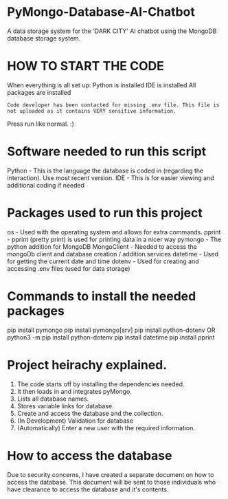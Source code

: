 # PyMongo-Database-AI-Chatbot
A data storage system for the 'DARK CITY' AI chatbot using the MongoDB database storage system.

# HOW TO START THE CODE

When everything is all set up:
	Python is installed
	IDE is installed
	All packages are installed
	
	Code developer has been contacted for missing .env file. This file is not uploaded as it contains VERY sensitive information.
  
  Press run like normal. :)

# Software needed to run this script

Python - This is the language the database is coded in (regarding the interaction). Use most recent version.
IDE - This is for easier viewing and additional coding if needed

# Packages used to run this project

os - Used with the operating system and allows for extra commands.
pprint - pprint (pretty print) is used for printing data in a nicer way
pymongo - The python addition for MongoDB
MongoClient - Needed to access the mongoDb client and database creation / addition services
datetime - Used for getting the current date and time
dotenv - Used for creating and accessing .env files (used for data storage)

# Commands to install the needed packages

pip install pymongo
pip install pymongo[srv]
pip install python-dotenv OR python3 -m pip install python-dotenv
pip install datetime
pip install pprint

# Project heirachy explained.

1) The code starts off by installing the dependencies needed.
2) It then loads in and integrates pyMongo.
3) Lists all database names.
4) Stores variable links for database.
5) Create and access the database and the collection.
6) (In Development) Validation for database
7) (Automatically) Enter a new user with the required information.

# How to access the database

Due to security concerns, I have created a separate document on how to access the database.
This document will be sent to those individuals who have clearance to access the database and it's contents.
